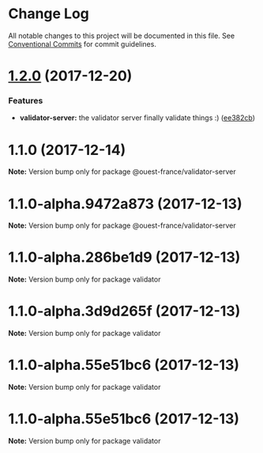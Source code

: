 # Change Log

All notable changes to this project will be documented in this file.
See [Conventional Commits](https://conventionalcommits.org) for commit guidelines.

<a name="1.2.0"></a>
# [1.2.0](https://github.com/Ouest-France/platform/compare/@ouest-france/validator-server@1.1.0...@ouest-france/validator-server@1.2.0) (2017-12-20)


### Features

* **validator-server:** the validator server finally validate things :) ([ee382cb](https://github.com/Ouest-France/platform/commit/ee382cb))




<a name="1.1.0"></a>
# 1.1.0 (2017-12-14)




**Note:** Version bump only for package @ouest-france/validator-server

<a name="1.1.0-alpha.9472a873"></a>
# 1.1.0-alpha.9472a873 (2017-12-13)




**Note:** Version bump only for package @ouest-france/validator-server

<a name="1.1.0-alpha.286be1d9"></a>
# 1.1.0-alpha.286be1d9 (2017-12-13)




**Note:** Version bump only for package validator

<a name="1.1.0-alpha.3d9d265f"></a>
# 1.1.0-alpha.3d9d265f (2017-12-13)




**Note:** Version bump only for package validator

<a name="1.1.0-alpha.55e51bc6"></a>
# 1.1.0-alpha.55e51bc6 (2017-12-13)




**Note:** Version bump only for package validator

<a name="1.1.0-alpha.55e51bc6"></a>
# 1.1.0-alpha.55e51bc6 (2017-12-13)




**Note:** Version bump only for package validator
